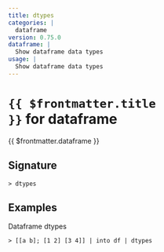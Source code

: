 ```yaml
---
title: dtypes
categories: |
  dataframe
version: 0.75.0
dataframe: |
  Show dataframe data types
usage: |
  Show dataframe data types
---
```


# <code>{{ $frontmatter.title }}</code> for dataframe

<div class='command-title'>{{ $frontmatter.dataframe }}</div>

## Signature

```> dtypes ```

## Examples

Dataframe dtypes
```shell
> [[a b]; [1 2] [3 4]] | into df | dtypes
```
